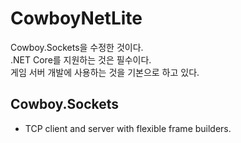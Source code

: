 # CowboyNetLite
Cowboy.Sockets을 수정한 것이다.  
.NET Core를 지원하는 것은 필수이다.  
게임 서버 개발에 사용하는 것을 기본으로 하고 있다.    
   
   
## Cowboy.Sockets
- TCP client and server with flexible frame builders.
